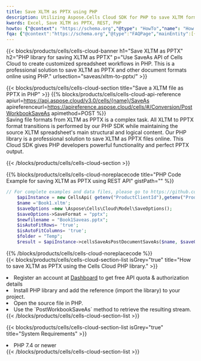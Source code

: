 ```yaml
---
title: Save XLTM as PPTX using PHP 
description: Utilizing Aspose.Cells Cloud SDK for PHP to save XLTM format file as PPTX format file. 
kwords: Excel, Save XLTM as PPTX, REST, PHP
howto: {"@context": "https://schema.org","@type": "HowTo","name": "How to save XLTM as PPTX using the Cells Cloud PHP library.","description": "How to save XLTM as PPTX using the Cells Cloud PHP library.","image": {"@type": "ImageObject"},"url": "/php/saveas/xltm-to-pptx/","step": [{ "@type": "HowToStep","name": "How to save XLTM as PPTX using the Cells Cloud PHP library. step 1", "image": {"@type": "ImageObject",},"url": "/php/saveas/xltm-to-pptx/","text": "Register an account at <a href='https://dashboard.aspose.cloud/'>Dashboard</a> to get free API quota & authorization details",},{ "@type": "HowToStep","name": "How to save XLTM as PPTX using the Cells Cloud PHP library. step 1", "image": {"@type": "ImageObject",},"url": "/php/saveas/xltm-to-pptx/","text": "Install PHP library and add the reference (import the library) to your project.",},{ "@type": "HowToStep","name": "How to save XLTM as PPTX using the Cells Cloud PHP library. step 1", "image": {"@type": "ImageObject",},"url": "/php/saveas/xltm-to-pptx/","text": "Open the source file in PHP.",},{ "@type": "HowToStep","name": "How to save XLTM as PPTX using the Cells Cloud PHP library. step 1", "image": {"@type": "ImageObject",},"url": "/php/saveas/xltm-to-pptx/","text": "Use the `PostWorkbookSaveAs` method to retrieve the resulting stream.",}, ],"supply": {"@type": "HowToSupply","name": "document"},"tool": [{"@type": "HowToTool","name": "phpstorm, Visual Studio Code, Eclipse"},{"@type": "HowToTool","name": "Aspose Cells"}],"totalTime": "PT6M"}
fqa: {"@context":"https://schema.org","@type":"FAQPage","mainEntity":[{"@type":"Question","name":"Why save file as other formats file in C# using REST API?","acceptedAnswer":{"@type":"Answer","text":"Documents are encoded in many ways, and some files may be incompatible with the software you use. To open and read such files, just save them as appropriate file formats.<br/><ol><li>Install .NET SDK and add the reference (import the library) to your project.</li><li>Open the source file in C# using REST API.</li><li>Call the PostWorkbookSaveAsRequest() method, passing an output filename with required extension.</li><li>Get the result of save as a separate file.</li></ol>"}},{"@type":"Question","name":"What file formats can I save as with your C# library?","acceptedAnswer":{"@type":"Answer","text":"We support a variety of file formats for conversion using .NET library, including XLSX, Excel, xls , PDF, CSV, HTML, Markdown, XML, PNG, JPG, TIFF, Json, TXT and many more."}},{"@type":"Question","name":"What is the maximum allowed file size for conversion using this .NET library?","acceptedAnswer":{"@type":"Answer","text":"There are no file size limits for format conversions using .NET library."}}]}
---
```



{{< blocks/products/cells/cells-cloud-banner h1="Save XLTM as PPTX" h2="PHP library for saving XLTM as PPTX" p="Use SaveAs API of Cells Cloud to create customized spreadsheet workflows in PHP. This is a professional solution to save XLTM as PPTX and other document formats online using PHP." urlsection="saveas/xltm-to-pptx/" >}}

{{< blocks/products/cells/cells-cloud-section  title="Save a XLTM file as PPTX in PHP" >}}
{{% blocks/products/cells/cells-cloud-api-reference  apiurl=https://api.aspose.cloud/v3.0/cells/{name}/SaveAs  apireferenceurl=https://apireference.aspose.cloud/cells/#/Conversion/PostWorkbookSaveAs  apimethod=POST %}}
<br/>
Saving file formats from XLTM as PPTX is a complex task. All XLTM to PPTX format transitions is performed by our PHP SDK while maintaining the source XLTM spreadsheet's main structural and logical content. Our PHP library is a professional solution to save XLTM as PPTX files online. This Cloud SDK gives PHP developers powerful functionality and perfect PPTX output.

{{< /blocks/products/cells/cells-cloud-section >}}

{{% blocks/products/cells/cells-cloud-noreplacecode title="PHP Code Example for saving XLTM as PPTX using REST API" gistPath="" %}}
  
```php
// For complete examples and data files, please go to https://github.com/aspose-cells-cloud/aspose-cells-cloud-php/
    $apiInstance = new CellsApi( getenv("ProductClientId"),getenv("ProductClientSecret") );
    $name ='Book1.xltm';
    $saveOptions =new \Aspose\Cells\Cloud\Model\SaveOptions();
    $saveOptions->SaveFormat = "pptx";
    $newfilename = "Book1Saveas.pptx";
    $isAutoFitRows= 'true';
    $isAutoFitColumns= 'true';
    $folder = "Temp";
    $result = $apiInstance->cellsSaveAsPostDocumentSaveAs($name, $saveOptions, $newfilename,$isAutoFitRows, $isAutoFitColumns, $folder);
```
  
{{% /blocks/products/cells/cells-cloud-noreplacecode  %}}
<br/>
{{< blocks/products/cells/cells-cloud-section-list isGrey="true"  title="How to save XLTM as PPTX using the Cells Cloud PHP library." >}}
<li>Register an account at <a href="https://dashboard.aspose.cloud/">Dashboard</a> to get free API quota & authorization details</li>
<li>Install PHP library and add the reference (import the library) to your project.</li>
<li>Open the source file in PHP.</li>
<li>Use the `PostWorkbookSaveAs` method to retrieve the resulting stream.</li>
{{< /blocks/products/cells/cells-cloud-section-list >}}

{{< blocks/products/cells/cells-cloud-section-list isGrey="true"  title="System Requirements" >}}
<li>PHP 7.4 or newer</li>
{{< /blocks/products/cells/cells-cloud-section-list >}}
